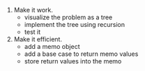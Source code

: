 1. Make it work.
   - visualize the problem as a tree
   - implement the tree using recursion
   - test it
2. Make it efficient.
   - add a memo object
   - add a base case to return memo values
   - store return values into the memo
